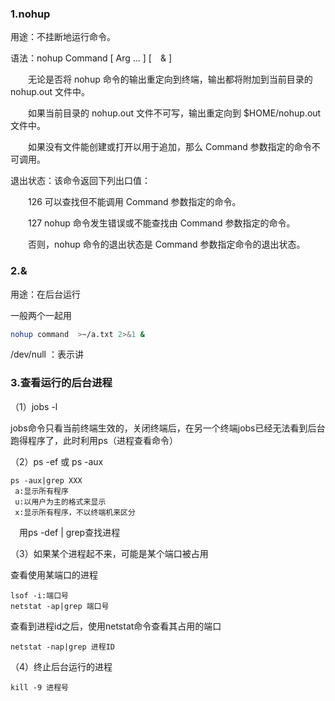 ### 1.nohup

用途：不挂断地运行命令。

语法：nohup Command [ Arg … ] [　& ]

　　无论是否将 nohup 命令的输出重定向到终端，输出都将附加到当前目录的 nohup.out 文件中。

　　如果当前目录的 nohup.out 文件不可写，输出重定向到 $HOME/nohup.out 文件中。

　　如果没有文件能创建或打开以用于追加，那么 Command 参数指定的命令不可调用。

退出状态：该命令返回下列出口值：

　　126 可以查找但不能调用 Command 参数指定的命令。 　

　　127 nohup 命令发生错误或不能查找由 Command 参数指定的命令。 　

　　否则，nohup 命令的退出状态是 Command 参数指定命令的退出状态。

### 2.&

用途：在后台运行



一般两个一起用

```bash
nohup command  >~/a.txt 2>&1 &
```

/dev/null  ：表示讲



### 3.查看运行的后台进程

（1）jobs -l

jobs命令只看当前终端生效的，关闭终端后，在另一个终端jobs已经无法看到后台跑得程序了，此时利用ps（进程查看命令）

（2）ps -ef  或  ps -aux

```
ps -aux|grep XXX
 a:显示所有程序 
 u:以用户为主的格式来显示 
 x:显示所有程序，不以终端机来区分
```

　用ps -def | grep查找进程

（3）如果某个进程起不来，可能是某个端口被占用

查看使用某端口的进程

```
lsof -i:端口号
netstat -ap|grep 端口号
```

查看到进程id之后，使用netstat命令查看其占用的端口

```
netstat -nap|grep 进程ID
```

（4）终止后台运行的进程

```
kill -9 进程号
```